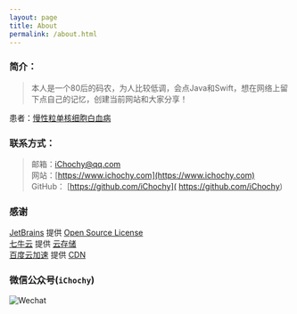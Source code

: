 ```yaml
---
layout: page
title: About
permalink: /about.html
---
```


### 简介：  
> 本人是一个80后的码农，为人比较低调，会点Java和Swift，想在网络上留下点自己的记忆，创建当前网站和大家分享！  

患者：[慢性粒单核细胞白血病](https://www.ichochy.com/blog/2020/04/25/慢性粒单核细胞白血病-CMML.html) 

### 联系方式：  
> 邮箱：[iChochy@qq.com](mailto:iChochy@qq.com)   
> 网站：[https://www.ichochy.com](https://www.ichochy.com)  
> GitHub： [https://github.com/iChochy]( https://github.com/iChochy)   

### 感谢  
[JetBrains](https://www.jetbrains.com/) 提供 [Open Source License](https://www.jetbrains.com/shop/eform/opensource)   
[七牛云](https://www.qiniu.com/) 提供 [云存储](https://portal.qiniu.com/signup?code=3l7cpouzlru4y)  
[百度云加速](https://su.baidu.com/) 提供 [CDN](https://su.baidu.com/?ic=1dR4jc)  

### 微信公众号(`iChochy`)    
![Wechat](https://images.ichochy.com/wx.jpg)  
